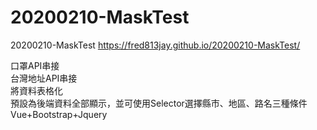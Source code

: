 # 20200210-MaskTest
 20200210-MaskTest
https://fred813jay.github.io/20200210-MaskTest/

口罩API串接  
台灣地址API串接  
將資料表格化  
預設為後端資料全部顯示，並可使用Selector選擇縣市、地區、路名三種條件  
Vue+Bootstrap+Jquery  
